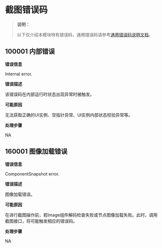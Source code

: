 # 截图错误码

> **说明：**
>
> 以下仅介绍本模块特有错误码，通用错误码请参考[通用错误码说明文档](../errorcode-universal.md)。

## 100001 内部错误

**错误信息**

Internal error.

**错误描述**

该错误码在内部运行时状态出现异常时被触发。

**可能原因**

无法获取正确的UI实例、空指针异常、UI实例内部状态校验异常等。

**处理步骤**

NA

## 160001 图像加载错误

**错误信息**

ComponentSnapshot error.

**错误描述**

图像加载错误。

**可能原因**

在进行截图操作前，若Image组件解码检查失败或节点图像加载失败。此时，调用截图接口，将可能触发相应的错误码。

**处理步骤**

NA